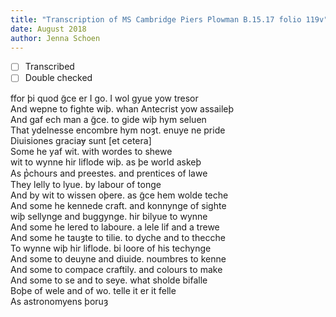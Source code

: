 ```yaml
---
title: "Transcription of MS Cambridge Piers Plowman B.15.17 folio 119v"
date: August 2018
author: Jenna Schoen
---
```

- [ ] Transcribed
- [ ] Double checked

ffor þi quod g̃ce er I go. I wol gyue yow tresor  
And wepne to fighte wiþ. whan Antecrist yow assaileþ  
And gaf ech man a g̃ce. to gide wiþ hym seluen  
That ydelnesse encombre hym noȝt. enuye ne pride  
Diuisiones graciaɏ sunt [et cetera]  
Some he yaf wit. with wordes to shewe  
wit to wynne hir liflode wiþ. as þe world askeþ  
As p̔chours and preestes. and prentices of lawe  
They lelly to lyue. by labour of tonge  
And by wit to wissen oþere. as g̃ce hem wolde teche  
And some he kennede craft. and konnynge of sighte  
wiþ sellynge and buggynge. hir bilyue to wynne  
And some he lered to laboure. a lele lif and a trewe  
And some he tauȝte to tilie. to dyche and to thecche  
To wynne wiþ hir liflode. bi loore of his techynge  
And some to deuyne and diuide. noumbres to kenne  
And some to compace craftily. and colours to make  
And some to se and to seye. what sholde bifalle  
Boþe of wele and of wo. telle it er it felle  
As astronomyens þoruȝ   
